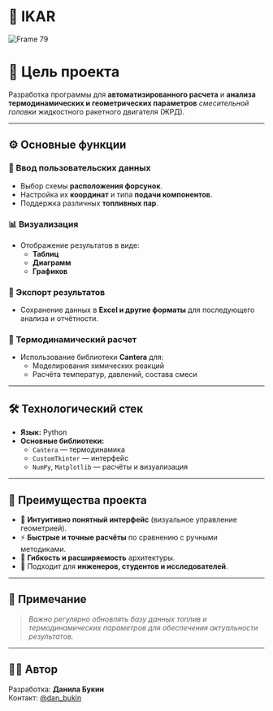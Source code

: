 # 🚀 IKAR

![Frame 79](https://github.com/user-attachments/assets/596b5b0c-0925-4fa3-adf7-00efa78d436f)


# 🎯 Цель проекта

Разработка программы для **автоматизированного расчета** и **анализа термодинамических и геометрических параметров** *смесительной головки* жидкостного ракетного двигателя (ЖРД).

---

## ⚙️ Основные функции

### 🔧 Ввод пользовательских данных

- Выбор схемы **расположения форсунок**.
- Настройка их **координат** и типа **подачи компонентов**.
- Поддержка различных **топливных пар**.

### 📊 Визуализация

- Отображение результатов в виде:
  - **Таблиц**
  - **Диаграмм**
  - **Графиков**

### 💾 Экспорт результатов

- Сохранение данных в **Excel и другие форматы** для последующего анализа и отчётности.

### 🔬 Термодинамический расчет

- Использование библиотеки **Cantera** для:
  - Моделирования химических реакций
  - Расчёта температур, давлений, состава смеси

---

## 🛠 Технологический стек

- **Язык:** Python
- **Основные библиотеки:**
  - `Cantera` — термодинамика
  - `CustomTkinter` — интерфейс
  - `NumPy`, `Matplotlib` — расчёты и визуализация

---

## 🌟 Преимущества проекта

- 📌 **Интуитивно понятный интерфейс** (визуальное управление геометрией).
- ⚡ **Быстрые и точные расчёты** по сравнению с ручными методиками.
- 🔁 **Гибкость и расширяемость** архитектуры.
- 💼 Подходит для **инженеров, студентов и исследователей**.

---

## 🧾 Примечание

> _Важно регулярно обновлять базу данных топлив и термодинамических параметров для обеспечения актуальности результатов._

---

## 👨‍💻 Автор

Разработка: **Данила Букин**  
Контакт: [@dan_bukin](https://github.com/DanBukin)
